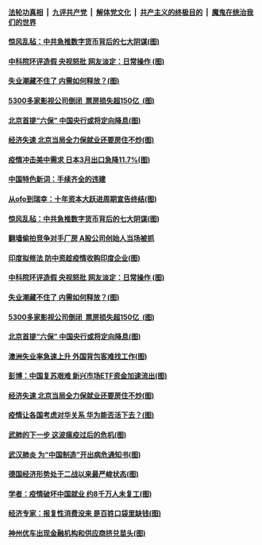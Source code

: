 

####  [法轮功真相](../../../../basic/blob/master/README.md?t=04201501) &nbsp;|&nbsp; [九评共产党](../../../../9ping.md/blob/master/README.md?t=04201501) &nbsp;|&nbsp; [解体党文化](../../../../jtdwh.md/blob/master/README.md?t=04201501)  &nbsp;|&nbsp; [共产主义的终极目的](../../../../gczydzjmd.md/blob/master/README.md?t=04201501) &nbsp;|&nbsp; [魔鬼在统治我们的世界](../../../../mgztzwmdsj.md/blob/master/README.md?t=04201501) 

#### [惊风乱毡：中共急推数字货币背后的七大阴谋(图)](../pages/p5/930390.md?t=04201501) 

#### [中科院环评造假 央视怒批 网友淡定：日常操作&nbsp;(图)](../pages/p5/930363.md?t=04201501) 

#### [失业潮藏不住了 内需如何释放？(图)](../pages/p5/930350.md?t=04201501) 

#### [5300多家影视公司倒闭&nbsp; 票房损失超150亿 &nbsp;(图)](../pages/p5/930338.md?t=04201501) 

#### [北京首提“六保” 中国央行或将定向降息(图)](../pages/p5/930343.md?t=04201501) 

#### [经济失速 北京当局全力保就业还要房住不炒(图)](../pages/p5/930291.md?t=04201501) 

#### [疫情冲击美中需求 日本3月出口急降11.7%(图)](../pages/p5/930409.md?t=04201501) 

#### [中国特色新词：手续齐全的违建](../pages/p5/930399.md?t=04201501) 

#### [从ofo到瑞幸：十年资本大跃进周期宣告终结(图)](../pages/p5/930391.md?t=04201501) 

#### [惊风乱毡：中共急推数字货币背后的七大阴谋(图)](../pages/p5/930390.md?t=04201501) 

#### [翻墙偷拍竞争对手厂房 A股公司创始人当场被抓](../pages/p5/930379.md?t=04201501) 

#### [印度拟修法 防中资趁疫情收购印度企业(图)](../pages/p5/930374.md?t=04201501) 

#### [中科院环评造假 央视怒批 网友淡定：日常操作&nbsp;(图)](../pages/p5/930363.md?t=04201501) 

#### [失业潮藏不住了 内需如何释放？(图)](../pages/p5/930350.md?t=04201501) 

#### [5300多家影视公司倒闭&nbsp; 票房损失超150亿 &nbsp;(图)](../pages/p5/930338.md?t=04201501) 

#### [北京首提“六保” 中国央行或将定向降息(图)](../pages/p5/930343.md?t=04201501) 

#### [澳洲失业率急速上升 外国背包客难找工作(图)](../pages/p5/930332.md?t=04201501) 

#### [彭博：中国复苏艰难 新兴市场ETF资金加速流出(图)](../pages/p5/930331.md?t=04201501) 

#### [经济失速 北京当局全力保就业还要房住不炒(图)](../pages/p5/930291.md?t=04201501) 

#### [疫情让各国考虑对华关系 华为能否活下去？(图)](../pages/p5/930273.md?t=04201501) 

#### [武肺的下一步 这波瘟疫过后的危机(图)](../pages/p5/930296.md?t=04201501) 

#### [武汉肺炎 为“中国制造”开出病危通知书(图)](../pages/p5/930289.md?t=04201501) 

#### [德国经济形势处于二战以来最严峻状态(图)](../pages/p5/930302.md?t=04201501) 

#### [学者：疫情破坏中国就业 约8千万人未复工(图)](../pages/p5/930301.md?t=04201501) 

#### [经济专家：报复性消费没来 是百姓口袋里缺钱(图)](../pages/p5/930262.md?t=04201501) 

#### [神州优车出现金融机构和供应商挤兑苗头(图)](../pages/p5/930254.md?t=04201501) 

